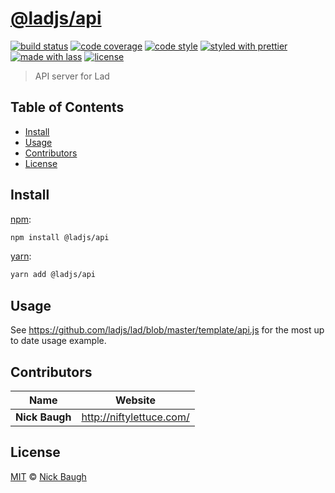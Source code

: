# [**@ladjs/api**](https://github.com/ladjs/api)

[![build status](https://img.shields.io/travis/ladjs/api.svg)](https://travis-ci.org/ladjs/api)
[![code coverage](https://img.shields.io/codecov/c/github/ladjs/api.svg)](https://codecov.io/gh/ladjs/api)
[![code style](https://img.shields.io/badge/code_style-XO-5ed9c7.svg)](https://github.com/sindresorhus/xo)
[![styled with prettier](https://img.shields.io/badge/styled_with-prettier-ff69b4.svg)](https://github.com/prettier/prettier)
[![made with lass](https://img.shields.io/badge/made_with-lass-95CC28.svg)](https://lass.js.org)
[![license](https://img.shields.io/github/license/ladjs/api.svg)](LICENSE)

> API server for Lad


## Table of Contents

* [Install](#install)
* [Usage](#usage)
* [Contributors](#contributors)
* [License](#license)


## Install

[npm][]:

```sh
npm install @ladjs/api
```

[yarn][]:

```sh
yarn add @ladjs/api
```


## Usage

See <https://github.com/ladjs/lad/blob/master/template/api.js> for the most up to date usage example.


## Contributors

| Name           | Website                    |
| -------------- | -------------------------- |
| **Nick Baugh** | <http://niftylettuce.com/> |


## License

[MIT](LICENSE) © [Nick Baugh](http://niftylettuce.com/)


## 

[npm]: https://www.npmjs.com/

[yarn]: https://yarnpkg.com/
